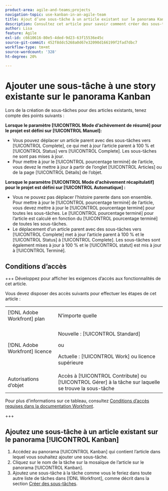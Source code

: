```yaml
---
product-area: agile-and-teams;projects
navigation-topic: use-kanban-in-an-agile-team
title: Ajout d’une sous-tâche à un article existant sur le panorama Kanban
description: Consultez cet article pour savoir comment créer des sous-tâches pour les articles existants sur le panorama Kanban.
author: Lisa
feature: Agile
exl-id: c6610616-80e5-4ded-9d23-63f15536e45c
source-git-commit: 452f8ddc5268a0d67e32090d166199f2fad7dbc7
workflow-type: tm+mt
source-wordcount: '328'
ht-degree: 20%

---
```


# Ajouter une sous-tâche à une story existante sur le panorama Kanban

Lors de la création de sous-tâches pour des articles existants, tenez compte des points suivants :

**Lorsque le paramètre [!UICONTROL Mode d’achèvement de résumé] pour le projet est défini sur [!UICONTROL Manuel]:**

* Vous pouvez déplacer un article parent avec des sous-tâches vers [!UICONTROL Complete], ce qui met à jour l’article parent à 100 % et [!UICONTROL Status] vers [!UICONTROL Complete]. Les sous-tâches ne sont pas mises à jour.
* Pour mettre à jour le [!UICONTROL pourcentage terminé] de l’article, vous devez le mettre à jour à partir de l’onglet [!UICONTROL Articles] ou de la page [!UICONTROL Détails] de l’objet.

**Lorsque le paramètre [!UICONTROL Mode d’achèvement récapitulatif] pour le projet est défini sur [!UICONTROL Automatique] :**

* Vous ne pouvez pas déplacer l’histoire parente dans son ensemble. Pour mettre à jour le [!UICONTROL pourcentage terminé] de l’article, vous devez mettre à jour le [!UICONTROL pourcentage terminé] pour toutes les sous-tâches. Le [!UICONTROL pourcentage terminé] pour l’article est calculé en fonction du [!UICONTROL pourcentage terminé] de toutes les sous-tâches.
* Le déplacement d’un article parent avec des sous-tâches vers [!UICONTROL Complete] met à jour l’article parent à 100 % et le [!UICONTROL Status] à [!UICONTROL Complete]. Les sous-tâches sont également mises à jour à 100 % et le [!UICONTROL statut] est mis à jour à [!UICONTROL Terminé].

## Conditions d’accès

+++ Développez pour afficher les exigences d’accès aux fonctionnalités de cet article.

Vous devez disposer des accès suivants pour effectuer les étapes de cet article :

<table style="table-layout:auto"> 
 <col> 
 </col> 
 <col> 
 </col> 
 <tbody> 
  <tr> 
   <td role="rowheader">[!DNL Adobe Workfront] plan</td> 
   <td> <p>N’importe quelle</p> </td> 
  </tr> 
  <tr> 
   <td role="rowheader">[!DNL Adobe Workfront] licence</td> 
   <td> <p>Nouvelle : [!UICONTROL Standard]</p> 
   ou
   <p>Actuelle : [!UICONTROL Work] ou licence supérieure</p> </td> 
  </tr>
  <tr> 
   <td role="rowheader">Autorisations d’objet</td> 
   <td>Accès à [!UICONTROL Contribute] ou [!UICONTROL Gérer] à la tâche sur laquelle se trouve la sous-tâche</td> 
  </tr> 
 </tbody> 
</table>

Pour plus d’informations sur ce tableau, consultez [Conditions d’accès requises dans la documentation Workfront](/help/quicksilver/administration-and-setup/add-users/access-levels-and-object-permissions/access-level-requirements-in-documentation.md).

+++

## Ajoutez une sous-tâche à un article existant sur le panorama [!UICONTROL Kanban]

1. Accédez au panorama [!UICONTROL Kanban] qui contient l’article dans lequel vous souhaitez ajouter une sous-tâche.
1. Cliquez sur le nom de la tâche sur la mosaïque de l’article sur le panorama [!UICONTROL Kanban].
1. Ajoutez une sous-tâche à la tâche comme vous le feriez dans toute autre liste de tâches dans [!DNL Workfront], comme décrit dans la section [Créer des sous-tâches](../../manage-work/tasks/create-tasks/create-subtasks.md).
